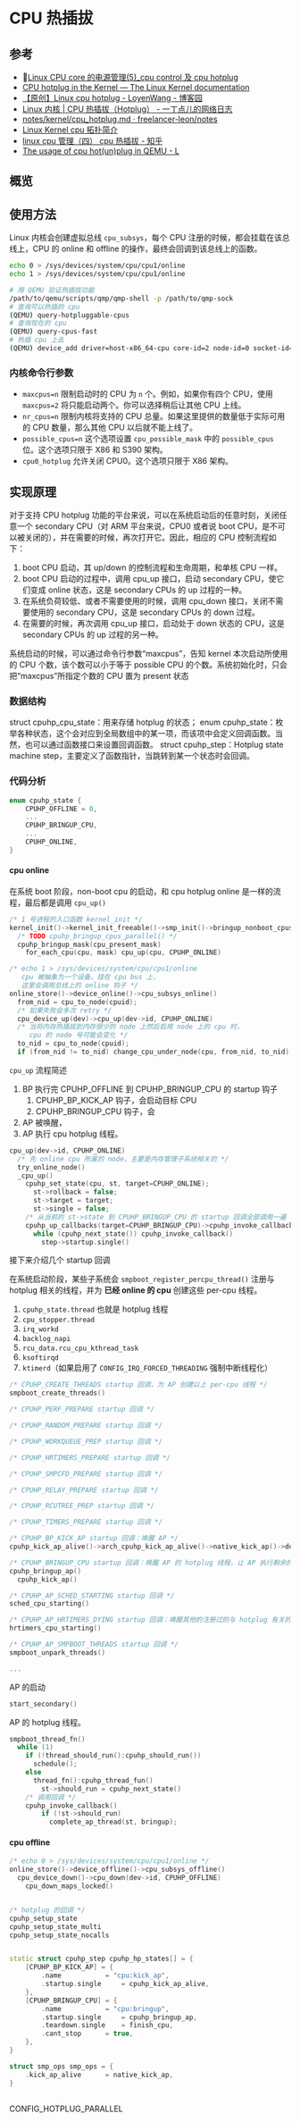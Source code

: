 # CPU 热插拔

## 参考

- 🌟[Linux CPU core 的电源管理(5)\_cpu control 及 cpu hotplug](https://www.wowotech.net/pm_subsystem/cpu_hotplug.html)
- [CPU hotplug in the Kernel — The Linux Kernel documentation](https://docs.kernel.org/core-api/cpu_hotplug.html)
- [【原创】Linux cpu hotplug - LoyenWang - 博客园](https://www.cnblogs.com/LoyenWang/p/11397084.html)
- [Linux 内核 | CPU 热插拔（Hotplug） - 一丁点儿的网络日志](https://www.dingmos.com/index.php/archives/117/)
- [notes/kernel/cpu_hotplug.md · freelancer-leon/notes](https://github.com/freelancer-leon/notes/blob/master/kernel/cpu_hotplug.md)
- [Linux Kernel cpu 拓扑简介](https://daybreakgx.github.io/2016/10/08/kernel_cpumask/)
- [linux cpu 管理（四） cpu 热插拔 - 知乎](https://zhuanlan.zhihu.com/p/538782115)
- [The usage of cpu hot(un)plug in QEMU - L](https://liujunming.top/2022/01/07/The-usage-of-cpu-hot-un-plug-in-QEMU/)

## 概览

## 使用方法

Linux 内核会创建虚拟总线 `cpu_subsys`，每个 CPU 注册的时候，都会挂载在该总线上，CPU 的 online 和 offline 的操作，最终会回调到该总线上的函数。

```bash
echo 0 > /sys/devices/system/cpu/cpu1/online
echo 1 > /sys/devices/system/cpu/cpu1/online

# 用 QEMU 验证热插拔功能
/path/to/qemu/scripts/qmp/qmp-shell -p /path/to/qmp-sock
# 查询可以热插的 cpu
(QEMU) query-hotpluggable-cpus
# 查询现在的 cpu
(QEMU) query-cpus-fast
# 热插 cpu 上去
(QEMU) device_add driver=host-x86_64-cpu core-id=2 node-id=0 socket-id=0 thread-id=0
```

### 内核命令行参数

- `maxcpus=n` 限制启动时的 CPU 为 `n` 个。例如，如果你有四个 CPU，使用 `maxcpus=2` 将只能启动两个。你可以选择稍后让其他 CPU 上线。
- `nr_cpus=n` 限制内核将支持的 CPU 总量。如果这里提供的数量低于实际可用的 CPU 数量，那么其他 CPU 以后就不能上线了。
- `possible_cpus=n` 这个选项设置 `cpu_possible_mask` 中的 `possible_cpus` 位。这个选项只限于 X86 和 S390 架构。
- `cpu0_hotplug` 允许关闭 CPU0。这个选项只限于 X86 架构。

## 实现原理

对于支持 CPU hotplug 功能的平台来说，可以在系统启动后的任意时刻，关闭任意一个 secondary CPU（对 ARM 平台来说，CPU0 或者说 boot CPU，是不可以被关闭的），并在需要的时候，再次打开它。因此，相应的 CPU 控制流程如下：

1. boot CPU 启动，其 up/down 的控制流程和生命周期，和单核 CPU 一样。
2. boot CPU 启动的过程中，调用 cpu_up 接口，启动 secondary CPU，使它们变成 online 状态，这是 secondary CPUs 的 up 过程的一种。
3. 在系统负荷较低、或者不需要使用的时候，调用 cpu_down 接口，关闭不需要使用的 secondary CPU，这是 secondary CPUs 的 down 过程。
4. 在需要的时候，再次调用 cpu_up 接口，启动处于 down 状态的 CPU，这是 secondary CPUs 的 up 过程的另一种。

系统启动的时候，可以通过命令行参数“maxcpus”，告知 kernel 本次启动所使用的 CPU 个数，该个数可以小于等于 possible CPU 的个数。系统初始化时，只会把“maxcpus”所指定个数的 CPU 置为 present 状态

### 数据结构

struct cpuhp_cpu_state：用来存储 hotplug 的状态；
enum cpuhp_state：枚举各种状态，这个会对应到全局数组中的某一项，而该项中会定义回调函数。当然，也可以通过函数接口来设置回调函数。
struct cpuhp_step：Hotplug state machine step，主要定义了函数指针，当跳转到某一个状态时会回调。

### 代码分析

```cpp
enum cpuhp_state {
	CPUHP_OFFLINE = 0,
	...
	CPUHP_BRINGUP_CPU,
	...
	CPUHP_ONLINE,
}
```

#### cpu online

在系统 boot 阶段，non-boot cpu 的启动，和 cpu hotplug online 是一样的流程，最后都是调用 `cpu_up()`

```cpp
/* 1 号进程的入口函数 kernel_init */
kernel_init()->kernel_init_freeable()->smp_init()->bringup_nonboot_cpus()
  /* TODO cpuhp_bringup_cpus_parallel() */
  cpuhp_bringup_mask(cpu_present_mask)
    for_each_cpu(cpu, mask) cpu_up(cpu, CPUHP_ONLINE)
```

```cpp
/* echo 1 > /sys/devices/system/cpu/cpu1/online
   cpu 被抽象为一个设备，挂在 cpu bus 上，
   这里会调用总线上的 online 钩子 */
online_store()->device_online()->cpu_subsys_online()
  from_nid = cpu_to_node(cpuid);
  /* 如果失败会多次 retry */
  cpu_device_up(dev)->cpu_up(dev->id, CPUHP_ONLINE)
  /* 当将内存热插拔到内存很少的 node 上然后启用 node 上的 cpu 时，
     cpu 的 node 号可能会变化 */
  to_nid = cpu_to_node(cpuid);
  if (from_nid != to_nid) change_cpu_under_node(cpu, from_nid, to_nid);
```

`cpu_up` 流程简述

1. BP 执行完 CPUHP_OFFLINE 到 CPUHP_BRINGUP_CPU 的 startup 钩子
   1. CPUHP_BP_KICK_AP 钩子，会启动目标 CPU
   2. CPUHP_BRINGUP_CPU 钩子，会
2. AP 被唤醒，
3. AP 执行 cpu hotplug 线程。

```cpp
cpu_up(dev->id, CPUHP_ONLINE)
  /* 先 online cpu 所属的 node，主要是内存管理子系统相关的 */
  try_online_node()
  _cpu_up()
    cpuhp_set_state(cpu, st, target=CPUHP_ONLINE);
      st->rollback = false;
      st->target = target;
      st->single = false;
    /* 从当前的 st->state 到 CPUHP_BRINGUP_CPU 的 startup 回调全部调用一遍 */
    cpuhp_up_callbacks(target=CPUHP_BRINGUP_CPU)->cpuhp_invoke_callback_range()->__cpuhp_invoke_callback_range()
      while (cpuhp_next_state()) cpuhp_invoke_callback()
        step->startup.single()
```

接下来介绍几个 startup 回调

在系统启动阶段，某些子系统会 `smpboot_register_percpu_thread()` 注册与 hotplug 相关的线程，并为 **已经 online 的 cpu** 创建这些 per-cpu 线程。

1. `cpuhp_state.thread` 也就是 hotplug 线程
2. `cpu_stopper.thread`
3. `irq_workd`
4. `backlog_napi`
5. `rcu_data.rcu_cpu_kthread_task`
6. `ksoftirqd`
7. `ktimerd`（如果启用了 `CONFIG_IRQ_FORCED_THREADING` 强制中断线程化）

```cpp
/* CPUHP_CREATE_THREADS startup 回调，为 AP 创建以上 per-cpu 线程 */
smpboot_create_threads()

/* CPUHP_PERF_PREPARE startup 回调 */

/* CPUHP_RANDOM_PREPARE startup 回调 */

/* CPUHP_WORKQUEUE_PREP startup 回调 */

/* CPUHP_HRTIMERS_PREPARE startup 回调 */

/* CPUHP_SMPCFD_PREPARE startup 回调 */

/* CPUHP_RELAY_PREPARE startup 回调 */

/* CPUHP_RCUTREE_PREP startup 回调 */

/* CPUHP_TIMERS_PREPARE startup 回调 */

/* CPUHP_BP_KICK_AP startup 回调：唤醒 AP */
cpuhp_kick_ap_alive()->arch_cpuhp_kick_ap_alive()->native_kick_ap()->do_boot_cpu

/* CPUHP_BRINGUP_CPU startup 回调：唤醒 AP 的 hotplug 线程，让 AP 执行剩余的 startup 回调 */
cpuhp_bringup_ap()
  cpuhp_kick_ap()

/* CPUHP_AP_SCHED_STARTING startup 回调 */
sched_cpu_starting()

/* CPUHP_AP_HRTIMERS_DYING startup 回调：唤醒其他的注册过的与 hotplug 有关的 per-cpu 线程 */
hrtimers_cpu_starting()

/* CPUHP_AP_SMPBOOT_THREADS startup 回调 */
smpboot_unpark_threads()

...
```

AP 的启动

```cpp
start_secondary()
```

AP 的 hotplug 线程。

```cpp
smpboot_thread_fn()
  while (1)
    if (!thread_should_run():cpuhp_should_run())
      schedule();
    else
      thread_fn():cpuhp_thread_fun()
        st->should_run = cpuhp_next_state()
	/* 调用回调 */
	cpuhp_invoke_callback()
        if (!st->should_run)
          complete_ap_thread(st, bringup);
```

#### cpu offline

```cpp
/* echo 0 > /sys/devices/system/cpu/cpu1/online */
online_store()->device_offline()->cpu_subsys_offline()
  cpu_device_down()->cpu_down(dev->id, CPUHP_OFFLINE)
    cpu_down_maps_locked()


/* hotplug 的回调 */
cpuhp_setup_state
cpuhp_setup_state_multi
cpuhp_setup_state_nocalls


static struct cpuhp_step cpuhp_hp_states[] = {
	[CPUHP_BP_KICK_AP] = {
		.name			= "cpu:kick_ap",
		.startup.single		= cpuhp_kick_ap_alive,
	},
	[CPUHP_BRINGUP_CPU] = {
		.name			= "cpu:bringup",
		.startup.single		= cpuhp_bringup_ap,
		.teardown.single	= finish_cpu,
		.cant_stop		= true,
	},
}

struct smp_ops smp_ops = {
	.kick_ap_alive		= native_kick_ap,
}
```

##

CONFIG_HOTPLUG_PARALLEL
